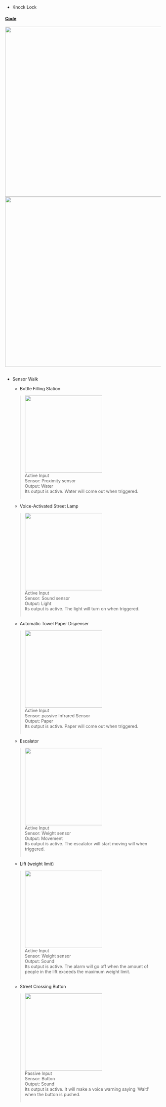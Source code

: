 * Knock Lock
#### [Code](../Homework/codes/Knock-lock.ino)
<img src="../Homework/pics/hw5-1.jpg" width="550px"/><br/>
<img src="../Homework/pics/hw5-1.gif" width="550px"/><br/><br/>
* Sensor Walk
  * Bottle Filling Station <br/>
   > <img src="../Homework/pics/sensor-water.jpg" width="250px"/>
   > <div width = "200">
   > Active Input <br/>
  > Sensor: Proximity sensor <br/>
  > Output: Water <br/>
  > Its output is active. Water will come out when triggered. <br/> <br/>
  </div>


  * Voice-Activated Street Lamp<br/>
  > <img src="../Homework/pics/sensor-light.jpg" width="250px"/>
  > <div width = "200">
  > Active Input <br/>
  > Sensor: Sound sensor <br/>
  > Output: Light <br/>
  > Its output is active. The light will turn on when triggered. <br/> <br/>
  </div>

  * Automatic Towel Paper Dispenser<br/>
  > <img src="../Homework/pics/sensor-paper.jpg" width="250px"/>
  > <div width = "200">
  > Active Input <br/>
  > Sensor: passive Infrared Sensor <br/>
  > Output: Paper <br/>
  > Its output is active. Paper will come out when triggered. <br/> <br/>
  </div>

  * Escalator<br/>
  > <img src="../Homework/pics/sensor-esca.jpg" width="250px"/>
  > <div width = "200">
  > Active Input <br/>
  > Sensor: Weight sensor <br/>
  > Output: Movement <br/>
  > Its output is active. The escalator will start moving will when triggered. <br/> <br/>
  </div>

  * Lift (weight limit)<br/>
  > <img src="../Homework/pics/sensor-lift.jpg" width="250px"/>
  > <div width = "200">
  > Active Input <br/>
  > Sensor: Weight sensor <br/>
  > Output: Sound <br/>
  > Its output is active. The alarm will go off when the amount of people in the lift exceeds the maximum weight limit. <br/> <br/>
  </div>

  * Street Crossing Button<br/>
  > <img src="../Homework/pics/sensor-btn.jpg" width="250px"/>
  > <div width = "200">
  > Passive Input <br/>
  > Sensor: Button <br/>
  > Output: Sound <br/>
  > Its output is active. It will make a voice warning saying 'Wait!' when the button is pushed. <br/> <br/>
  </div>
